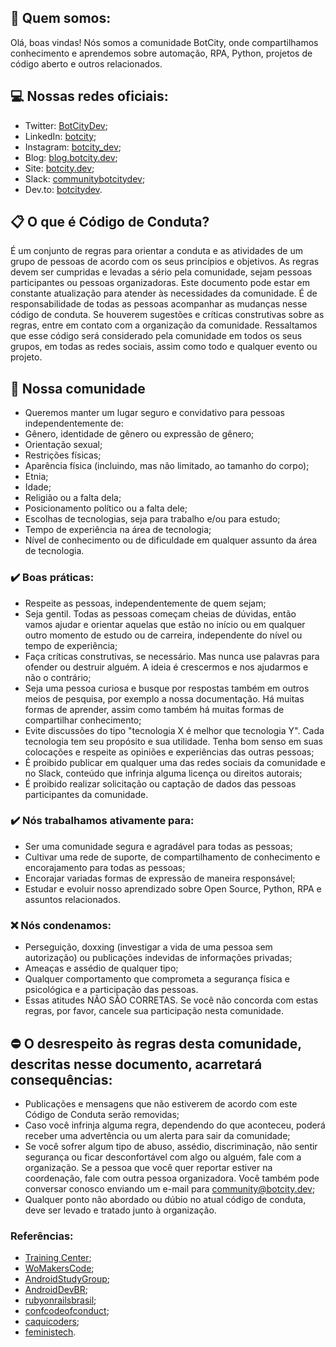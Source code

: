 ## 🚀 Quem somos:
Olá, boas vindas! Nós somos a comunidade BotCity, onde compartilhamos conhecimento e aprendemos sobre automação, RPA, Python, projetos de código aberto e outros relacionados.

## 💻 Nossas redes oficiais:
- Twitter: [BotCityDev](https://twitter.com/BotcityDev);
- LinkedIn: [botcity](https://www.linkedin.com/company/botcity);
- Instagram: [botcity_dev](https://www.instagram.com/botcity_dev/);
- Blog: [blog.botcity.dev](https://blog.botcity.dev/);
- Site: [botcity.dev](https://botcity.dev/);
- Slack: [communitybotcitydev](https://communitybotcitydev.slack.com);
- Dev.to: [botcitydev](https://dev.to/botcitydev).

## 📋 O que é Código de Conduta?
É um conjunto de regras para orientar a conduta e as atividades de um grupo de pessoas de acordo com os seus princípios e objetivos. As regras devem ser cumpridas e levadas a sério pela comunidade, sejam pessoas participantes ou pessoas organizadoras. Este documento pode estar em constante atualização para atender às necessidades da comunidade. É de responsabilidade de todas as pessoas acompanhar as mudanças nesse código de conduta.
Se houverem sugestões e críticas construtivas sobre as regras, entre em contato com a organização da comunidade. Ressaltamos que esse código será considerado pela comunidade em todos os seus grupos, em todas as redes sociais, assim como todo e qualquer evento ou projeto.

## 🚀 Nossa comunidade
- Queremos manter um lugar seguro e convidativo para pessoas independentemente de:
- Gênero, identidade de gênero ou expressão de gênero;
- Orientação sexual;
- Restrições físicas;
- Aparência física (incluindo, mas não limitado, ao tamanho do corpo);
- Etnia;
- Idade;
- Religião ou a falta dela;
- Posicionamento político ou a falta dele;
- Escolhas de tecnologias, seja para trabalho e/ou para estudo;
- Tempo de experiência na área de tecnologia;
- Nível de conhecimento ou de dificuldade em qualquer assunto da área de tecnologia.

### ✔️ Boas práticas:
- Respeite as pessoas, independentemente de quem sejam;
- Seja gentil. Todas as pessoas começam cheias de dúvidas, então vamos ajudar e orientar aquelas que estão no início ou em qualquer outro momento de estudo ou de carreira, independente do nível ou tempo de experiência;
- Faça críticas construtivas, se necessário. Mas nunca use palavras para ofender ou destruir alguém. A ideia é crescermos e nos ajudarmos e não o contrário;
- Seja uma pessoa curiosa e busque por respostas também em outros meios de pesquisa, por exemplo a nossa documentação. Há muitas formas de aprender, assim como também há muitas formas de compartilhar conhecimento;
- Evite discussões do tipo "tecnologia X é melhor que tecnologia Y". Cada tecnologia tem seu propósito e sua utilidade. Tenha bom senso em suas colocações e respeite as opiniões e experiências das outras pessoas;
- É proibido publicar em qualquer uma das redes sociais da comunidade e no Slack, conteúdo que infrinja alguma licença ou direitos autorais;
- É proibido realizar solicitação ou captação de dados das pessoas participantes da comunidade.

### ✔️ Nós trabalhamos ativamente para:
- Ser uma comunidade segura e agradável para todas as pessoas;
- Cultivar uma rede de suporte, de compartilhamento de conhecimento e encorajamento para todas as pessoas;
- Encorajar variadas formas de expressão de maneira responsável;
- Estudar e evoluir nosso aprendizado sobre Open Source, Python, RPA e assuntos relacionados.

### ❌ Nós condenamos:
- Perseguição, doxxing (investigar a vida de uma pessoa sem autorização) ou publicações indevidas de informações privadas;
- Ameaças e assédio de qualquer tipo;
- Qualquer comportamento que comprometa a segurança física e psicológica e a participação das pessoas.
- Essas atitudes NÃO SÃO CORRETAS. Se você não concorda com estas regras, por favor, cancele sua participação nesta comunidade.

## ⛔ O desrespeito às regras desta comunidade, descritas nesse documento, acarretará consequências:
- Publicações e mensagens que não estiverem de acordo com este Código de Conduta serão removidas;
- Caso você infrinja alguma regra, dependendo do que aconteceu, poderá receber uma advertência ou um alerta para sair da comunidade;
- Se você sofrer algum tipo de abuso, assédio, discriminação, não sentir segurança ou ficar desconfortável com algo ou alguém, fale com a organização. Se a pessoa que você quer reportar estiver na coordenação, fale com outra pessoa organizadora. Você também pode conversar conosco enviando um e-mail para [community@botcity.dev](mailto:community@botcity.dev);
- Qualquer ponto não abordado ou dúbio no atual código de conduta, deve ser levado e tratado junto à organização.

### Referências:
- [Training Center](https://github.com/training-center/sobre/blob/master/CONDUCT.md);
- [WoMakersCode](https://github.com/WoMakersCode/codigo-de-conduta);
- [AndroidStudyGroup](https://github.com/AndroidStudyGroup/Code-Of-Conduct);
- [AndroidDevBR](https://github.com/AndroidDevBR/Codigo-De-Conduta);
- [rubyonrailsbrasil](https://rubyonrailsbrasil.com.br/codigo-de-conduta/);
- [confcodeofconduct](http://pt-br.confcodeofconduct.com/);
- [caquicoders](https://github.com/caquicoders/codigodeconduta);
- [feministech](https://github.com/feministech/codigo-de-conduta).
